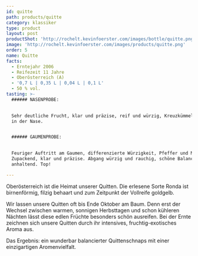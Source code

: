 ```yaml
---
id: quitte
path: products/quitte
category: klassiker
type: product
layout: post
productShot: 'http://rochelt.kevinfoerster.com/images/bottle/quitte.png'
image: 'http://rochelt.kevinfoerster.com/images/products/quitte.png'
order: 5
name: Quitte
facts:
  - Erntejahr 2006
  - Reifezeit 11 Jahre
  - Oberösterreich (A)
  - '0,7 L | 0,35 L | 0,04 L | 0,1 L'
  - 50 % vol.
tasting: >-
  ###### NASENPROBE:

   
  Sehr deutliche Frucht, klar und präzise, reif und würzig, Kreuzkümmel und Senf
  in der Nase.


  ###### GAUMENPROBE:

   
  Feuriger Auftritt am Gaumen, differenzierte Würzigkeit, Pfeffer und Muskat.
  Zupackend, klar und präzise. Abgang würzig und rauchig, schöne Balance,
  anhaltend. Top!

---
```

Oberösterreich ist die Heimat unserer Quitten. Die erlesene Sorte Ronda ist birnenförmig, filzig behaart und zum Zeitpunkt der Vollreife goldgelb. 


Wir lassen unsere Quitten oft bis Ende Oktober am Baum. Denn erst der Wechsel zwischen warmen, sonnigen Herbsttagen und schon kühleren Nächten lässt diese edlen Früchte besonders schön ausreifen. Bei der Ernte zeichnen sich unsere Quitten durch ihr intensives, fruchtig-exotisches Aroma aus. 


Das Ergebnis: ein wunderbar balancierter Quittenschnaps mit einer einzigartigen Aromenvielfalt.
